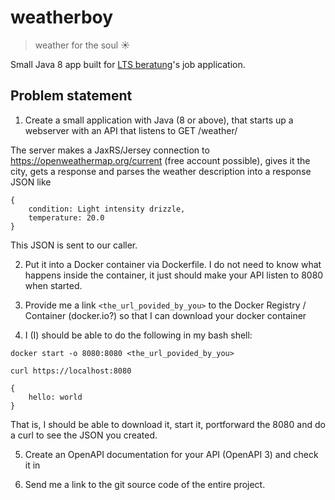 # weatherboy
> weather for the soul :sunny:

Small Java 8 app built for [LTS beratung](https://angel.co/lts-beratung-1)'s job application.

## Problem statement

1. Create a small application with Java (8 or above), that starts up a webserver with an API that listens to GET /weather/<city>

The server makes a JaxRS/Jersey connection to https://openweathermap.org/current (free account possible), gives it the city, gets a response and parses the weather description into a response JSON like

```
{
	condition: Light intensity drizzle,
	temperature: 20.0
}
```

This JSON is sent to our caller.

2. Put it into a Docker container via Dockerfile. I do not need to know what happens inside the container, it just should make your API listen to 8080 when started.

3. Provide me a link `<the_url_povided_by_you>` to the Docker Registry / Container (docker.io?) so that I can download your docker container

4. I (I) should be able to do the following in my bash shell:

`docker start -o 8080:8080 <the_url_povided_by_you>`

```
curl https://localhost:8080

{
	hello: world
}
```

That is, I should be able to download it, start it, portforward the 8080 and do a curl to see the JSON you created.

5. Create an OpenAPI documentation for your API (OpenAPI 3) and check it in

6. Send me a link to the git source code of the entire project.
